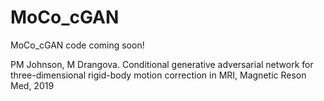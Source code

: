 # MoCo_cGAN

MoCo_cGAN code coming soon!

PM Johnson, M Drangova. Conditional generative adversarial network for three-dimensional rigid-body motion correction in MRI,
Magnetic Reson Med, 2019

